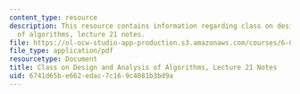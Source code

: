 ```yaml
---
content_type: resource
description: This resource contains information regarding class on design and analysis
  of algorithms, lecture 21 notes.
file: https://ol-ocw-studio-app-production.s3.amazonaws.com/courses/6-046j-design-and-analysis-of-algorithms-spring-2015/6741d65be662edac7c169c4081b3bd9a_MIT6_046JS15_lec21.pdf
file_type: application/pdf
resourcetype: Document
title: Class on Design and Analysis of Algorithms, Lecture 21 Notes
uid: 6741d65b-e662-edac-7c16-9c4081b3bd9a
---
```

